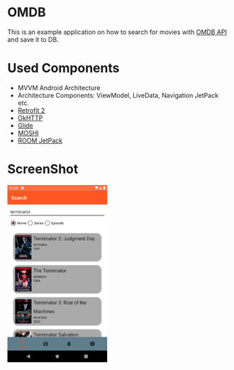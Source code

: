 # OMDB
This is an example application on how to search for movies with [OMDB API](http://www.omdbapi.com/) and save it to DB.
# Used Components
* MVVM Android Architecture
* Architecture Components: ViewModel, LiveData, Navigation JetPack  etc.
* [Retrofit 2](https://square.github.io/retrofit/)
* [OkHTTP](https://square.github.io/okhttp/)
* [Glide](https://github.com/bumptech/glide)
* [MOSHI](https://github.com/square/moshi)
* [ROOM JetPack](https://developer.android.com/jetpack/androidx/releases/room)
# ScreenShot
<img src="https://github.com/condorserg/OMDB/blob/master/Screenshot.png" width="225">
